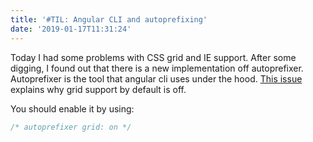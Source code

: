 ```yaml
---
title: '#TIL: Angular CLI and autoprefixing'
date: '2019-01-17T11:31:24'
---
```


Today I had some problems with CSS grid and IE support. After some digging, I found out that there is a new implementation off autoprefixer. Autoprefixer is the tool that angular cli uses under the hood.
[This issue](https://github.com/angular/angular-cli/pull/11453) explains why grid support by default is off.

You should enable it by using:

```css
/* autoprefixer grid: on */
```
